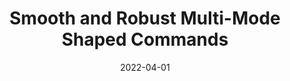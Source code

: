 ---
title: "Smooth and Robust Multi-Mode Shaped Commands"
collection: publications
permalink: /publication/2022-Smooth-Robust-Multi-Mode-Command
date: 2022-04-01
venue: 'Mechanical Systems and Signal Processing'
paperurl: '/files/pdf/journal-papers/Smooth-Robust-Multi-Mode-Command.pdf'
link: 'https://www.sciencedirect.com/science/article/abs/pii/S0888327021009845'
citation: 'Alshaya, A., Alhazza, K. 2022. &quot;Smooth and Robust Multi-Mode Shaped Commands.&quot; <i>Mechanical Systems and Signal Processing</i> 168): 108658.'
---